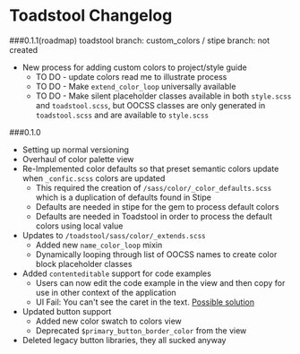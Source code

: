 # Toadstool Changelog

###0.1.1(roadmap)
	toadstool branch: custom_colors / stipe branch: not created
* New process for adding custom colors to project/style guide
	* TO DO - update colors read me to illustrate process
	* TO DO - Make `extend_color_loop` universally available 
	* TO DO - Make silent placeholder classes available in both `style.scss` and `toadstool.scss`, but OOCSS classes are only generated in `toadstool.scss` and are available to `style.scss`

###0.1.0
* Setting up normal versioning
* Overhaul of color palette view
* Re-Implemented color defaults so that preset semantic colors update when `_confic.scss` colors are updated
	* This required the creation of `/sass/color/_color_defaults.scss` which is a duplication of defaults found in Stipe
	* Defaults are needed in stipe for the gem to process default colors
	* Defaults are needed in Toadstool in order to process the default colors using local value
* Updates to `/toadstool/sass/color/_extends.scss`
	* Added new `name_color_loop` mixin
	* Dynamically looping through list of OOCSS names to create color block placeholder classes
* Added `contenteditable` support for code examples
	* Users can now edit the code example in the view and then copy for use in other context of the application 
	* UI Fail: You can't see the caret in the text. [Possible solution](http://jsbin.com/ehuki3/3/edit)
* Updated button support
	* Added new color swatch to colors view
	* Deprecated `$primary_button_border_color` from the view
* Deleted legacy button libraries, they all sucked anyway
	
